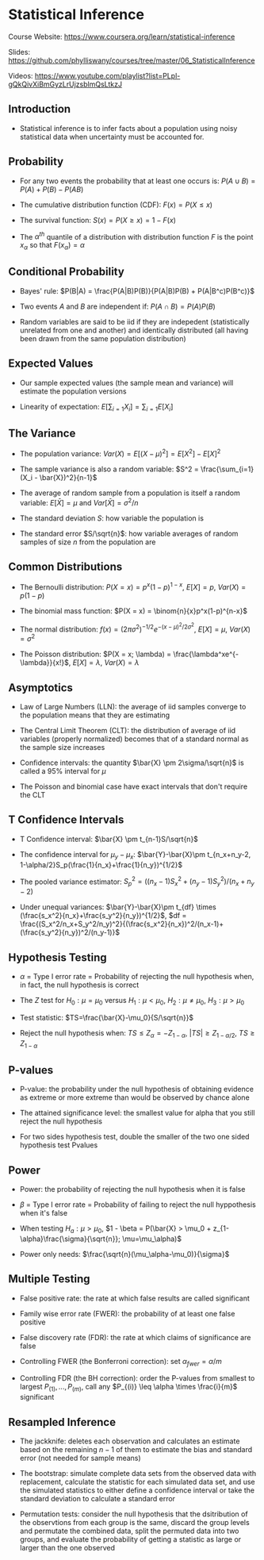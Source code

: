 # Statistical Inference

Course Website: https://www.coursera.org/learn/statistical-inference

Slides: https://github.com/phylliswany/courses/tree/master/06_StatisticalInference

Videos: https://www.youtube.com/playlist?list=PLpl-gQkQivXiBmGyzLrUjzsblmQsLtkzJ

## Introduction

* Statistical inference is to infer facts about a population using noisy statistical data when uncertainty must be accounted for. 

## Probability

* For any two events the probability that at least one occurs is: $P(A \cup B) = P(A) + P(B) - P(AB)$

* The cumulative distribution function (CDF): $F(x) = P(X \leq x)$

* The survival function: $S(x) = P(X \geq x) = 1 - F(x)$

* The $\alpha^{th}$ quantile of a distribution with distribution function $F$ is the point $x_{\alpha}$ so that $F(x_{\alpha}) = \alpha$

## Conditional Probability

* Bayes' rule: $P(B|A) = \frac{P(A|B)P(B)}{P(A|B)P(B) + P(A|B^c)P(B^c)}$

* Two events $A$ and $B$ are independent if: $P(A \cap B) = P(A)P(B)$

* Random variables are said to be iid if they are indepedent (statistically unrelated from one and another) and identically distributed (all having been drawn from the same population distribution)

## Expected Values

* Our sample expected values (the sample mean and variance) will estimate the population versions



* Linearity of expectation: $E[\sum_{i=1}X_i] = \sum_{i=1}E[X_i]$

## The Variance

* The population variance: $Var(X) = E[(X - \mu)^2] = E[X^2] - E[X]^2$

* The sample variance is also a random variable: $S^2 = \frac{\sum_{i=1}(X_i - \bar{X})^2}{n-1}$

* The average of random sample from a population is itself a random variable: $E[\bar{X}] = \mu$ and $Var[\bar{X}] = \sigma^2 / n$

* The standard deviation $S$: how variable the population is

* The standard error $S/\sqrt{n}$: how variable averages of random samples of size $n$ from the population are

## Common Distributions

* The Bernoulli distribution: $P(X = x) = p^x(1-p)^{1-x}$, $E[X] = p$, $Var(X) = p(1-p)$

* The binomial mass function: $P(X = x) = \binom{n}{x}p^x(1-p)^{n-x}$

* The normal distribution: $f(x) = (2\pi\sigma^2)^{-1/2}e^{-(x-\mu)^2/2\sigma^2}$, $E[X] = \mu$, $Var(X) = \sigma^2$

* The Poisson distribution:  $P(X = x; \lambda) = \frac{\lambda^xe^{-\lambda}}{x!}$, $E[X] = \lambda$, $Var(X) = \lambda$

## Asymptotics

* Law of Large Numbers (LLN): the average of iid samples converge to the population means that they are estimating

* The Central Limit Theorem (CLT): the distribution of average of iid variables (properly normalized) becomes that of a standard normal as the sample size increases

* Confidence intervals: the quantity $\bar{X} \pm 2\sigma/\sqrt{n}$ is called a $95$% interval for $\mu$

* The Poisson and binomial case have exact intervals that don't require the CLT

## T Confidence Intervals

* T Confidence interval: $\bar{X} \pm t_{n-1}S/\sqrt{n}$

* The confidence interval for $\mu_y - \mu_x$: $\bar{Y}-\bar{X}\pm t_{n_x+n_y-2, 1-\alpha/2}S_p(\frac{1}{n_x}+\frac{1}{n_y})^{1/2}$

* The pooled variance estimator: $S_p^2 = ((n_x-1)S_x^2+(n_y-1)S_y^2)/(n_x+n_y-2)$

* Under unequal variances: $\bar{Y}-\bar{X}\pm t_{df} \times (\frac{s_x^2}{n_x}+\frac{s_y^2}{n_y})^{1/2}$, $df = \frac{(S_x^2/n_x+S_y^2/n_y)^2}{(\frac{s_x^2}{n_x})^2/(n_x-1)+(\frac{s_y^2}{n_y})^2/(n_y-1)}$

## Hypothesis Testing

* $\alpha$ = Type I error rate = Probability of rejecting the null hypothesis when, in fact, the null hypothesis is correct

* The $Z$ test for $H_0: \mu=\mu_0$ versus $H_1: \mu<\mu_0$, $H_2: \mu \neq \mu_0$, $H_3: \mu>\mu_0$

* Test statistic: $TS=\frac{\bar{X}-\mu_0}{S/\sqrt{n}}$

* Reject the null hypothesis when: $TS \leq Z_\alpha = -Z_{1-\alpha}$, $|TS| \geq Z_{1-\alpha/2}$, $TS \geq Z_{1-\alpha}$

## P-values

* P-value: the probability under the null hypothesis of obtaining evidence as extreme or more extreme than would be observed by chance alone

* The attained significance level: the smallest value for alpha that you still reject the null hypothesis

* For two sides hypothesis test, double the smaller of the two one sided hypothesis test Pvalues

## Power

* Power: the probability of rejecting the null hypothesis when it is false

* $\beta$ = Type I error rate = Probability of failing to reject the null hyppothesis when it's false

* When testing $H_a: \mu > \mu_0$, $1 - \beta = P(\bar{X} > \mu_0 + z_{1-\alpha}\frac{\sigma}{\sqrt{n}}; \mu=\mu_\alpha)$

* Power only needs: $\frac{\sqrt{n}(\mu_\alpha-\mu_0)}{\sigma}$

## Multiple Testing

* False positive rate: the rate at which false results are called significant

* Family wise error rate (FWER): the probability of at least one false positive

* False discovery rate (FDR): the rate at which claims of significance are false

* Controlling FWER (the Bonferroni correction): set $\alpha_{fwer} = \alpha/m$

* Controlling FDR (the BH correction): order the P-values from smallest to largest $P_{(1)},...,P_{(m)}$, call any $P_{(i)} \leq \alpha \times \frac{i}{m}$ significant

## Resampled Inference

* The jackknife: deletes each observation and calculates an estimate based on the remaining $n-1$ of them to estimate the bias and standard error (not needed for sample means)

* The bootstrap: simulate complete data sets from the observed data with replacement, calculate the statistic for each simulated data set, and use the simulated statistics to either define a confidence interval or take the standard deviation to calculate a standard error

* Permutation tests: consider the null hypothesis that the dsitribution of the observtions from each group is the same, discard the group levels and permutate the combined data, split the permuted data into two groups, and evaluate the probability of getting a statistic as large or larger than the one observed
